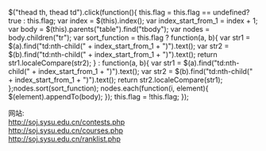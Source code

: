 $("thead th, thead td").click(function(){ this.flag = this.flag == undefined? true : this.flag; var index = $(this).index(); var index_start_from_1 = index + 1; var body = $(this).parents("table").find("tbody"); var nodes = body.children("tr"); var sort_function = this.flag ? function(a, b){ var str1 = $(a).find("td:nth-child(" + index_start_from_1 + ")").text(); var str2 = $(b).find("td:nth-child(" + index_start_from_1 + ")").text(); return str1.localeCompare(str2); } : function(a, b){ var str1 = $(a).find("td:nth-child(" + index_start_from_1 + ")").text(); var str2 = $(b).find("td:nth-child(" + index_start_from_1 + ")").text(); return str2.localeCompare(str1); };nodes.sort(sort_function); nodes.each(function(i, element){ $(element).appendTo(body); }); this.flag = !this.flag; });

网站:  
http://soj.sysu.edu.cn/contests.php  
http://soj.sysu.edu.cn/courses.php  
http://soj.sysu.edu.cn/ranklist.php